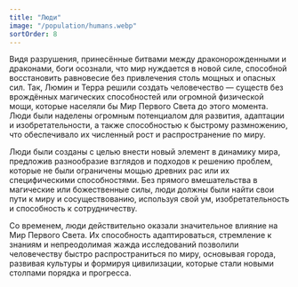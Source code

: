 ```yaml
---
title: "Люди"
image: "/population/humans.webp"
sortOrder: 8
---
```


Видя разрушения, принесённые битвами между драконорожденными
и драконами, боги осознали, что мир нуждается в новой силе,
способной восстановить равновесие без привлечения столь мощных и
опасных сил. Так, Люмин и Терра решили создать человечество —
существ без врождённых магических способностей или огромной
физической мощи, которые населяли бы Мир Первого Света до этого
момента. Люди были наделены огромным потенциалом для развития,
адаптации и изобретательности, а также способностью к быстрому
размножению, что обеспечивало их численный рост и
распространение по миру.

Люди были созданы с целью внести новый элемент в динамику мира,
предложив разнообразие взглядов и подходов к решению проблем,
которые не были ограничены мощью древних рас или их
специфическими способностями. Без прямого вмешательства в
магические или божественные силы, люди должны были найти свои
пути к миру и сосуществованию, используя свой ум, изобретательность
и способность к сотрудничеству.

Со временем, люди действительно оказали значительное влияние на
Мир Первого Света. Их способность адаптироваться, стремление к
знаниям и непреодолимая жажда исследований позволили
человечеству быстро распространиться по миру, основывая города,
развивая культуры и формируя цивилизации, которые стали новыми
столпами порядка и прогресса.